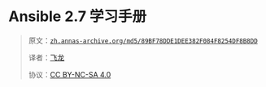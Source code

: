 # Ansible 2.7 学习手册

> 原文：[`zh.annas-archive.org/md5/89BF78DDE1DEE382F084F8254DF8B8DD`](https://zh.annas-archive.org/md5/89BF78DDE1DEE382F084F8254DF8B8DD)
> 
> 译者：[飞龙](https://github.com/wizardforcel)
> 
> 协议：[CC BY-NC-SA 4.0](http://creativecommons.org/licenses/by-nc-sa/4.0/)